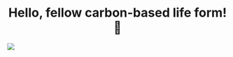 ### <h1 align="center">Hello, fellow carbon-based life form!👋</h1>
<img src="https://user-images.githubusercontent.com/97719669/236609612-e5b8771c-8374-48ad-b319-2349388a1014.png"/>





<!--
**Janhvi52/Janhvi52** is a ✨ _special_ ✨ repository because its `README.md` (this file) appears on your GitHub profile.

Here are some ideas to get you started:

- 🔭 I’m currently working on ...
- 🌱 I’m currently learning ...
- 👯 I’m looking to collaborate on ...
- 🤔 I’m looking for help with ...
- 💬 Ask me about ...
- 📫 How to reach me: ...
- 😄 Pronouns: ...
- ⚡ Fun fact: ...
-->
